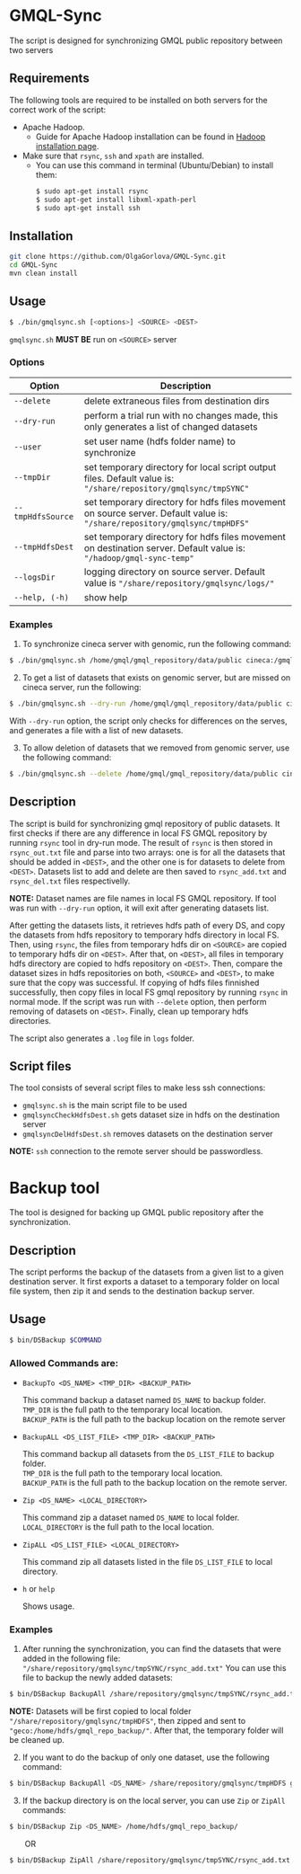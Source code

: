 # GMQL-Sync
The script is designed for synchronizing GMQL public repository between two servers

## Requirements
The following tools are required to be installed on both servers for the correct work of the script:
   - Apache Hadoop.
      - Guide for Apache Hadoop installation can be found in [Hadoop installation page](https://hadoop.apache.org/docs/stable/hadoop-project-dist/hadoop-common/SingleCluster.html).
   - Make sure that `rsync`, `ssh` and `xpath` are installed.
      - You can use this command in terminal (Ubuntu/Debian) to install them:
          ```sh
         $ sudo apt-get install rsync
         $ sudo apt-get install libxml-xpath-perl
         $ sudo apt-get install ssh
         ```
## Installation
```sh
git clone https://github.com/OlgaGorlova/GMQL-Sync.git
cd GMQL-Sync
mvn clean install
```

## Usage
```sh
$ ./bin/gmqlsync.sh [<options>] <SOURCE> <DEST>
```
`gmqlsync.sh` **MUST BE** run on `<SOURCE>` server

<!--### Defaults
It can also be used with no parameters:
   ```sh
   $ ./bin/gmqlsync.sh
   ```
In that case, the `<SOURCE>` and `<DEST>` are set to the following:
  - `<SOURCE>`=/home/gmql/gmql_repository/data/public
  - `<DEST>`=cineca:/gmql-data/gmql_repository/data/public
-->

### Options
| Option            | Description |
|-------------------|-------------|
|  `--delete`       | delete extraneous files from destination dirs|
|  `--dry-run`      | perform a trial run with no changes made, this only generates a list of changed datasets|
|  `--user`         | set user name (hdfs folder name) to synchronize|
|  `--tmpDir`       | set temporary directory for local script output files. Default value is: <br/> `"/share/repository/gmqlsync/tmpSYNC"`|
|  `--tmpHdfsSource`| set temporary directory for hdfs files movement on source server. Default value is: <br/> `"/share/repository/gmqlsync/tmpHDFS"`|
|  `--tmpHdfsDest`  | set temporary directory for hdfs files movement on destination server. Default value is: <br/> `"/hadoop/gmql-sync-temp"`|
|  `--logsDir`      | logging directory on source server. Default value is  `"/share/repository/gmqlsync/logs/"`|
|  `--help, (-h)`   | show help|

### Examples

1. To synchronize cineca server with genomic, run the following command:
```sh
$ ./bin/gmqlsync.sh /home/gmql/gmql_repository/data/public cineca:/gmql-data/gmql_repository/data/public
```
2. To get a list of datasets that exists on genomic server, but are missed on cineca server, run the following:
```sh
$ ./bin/gmqlsync.sh --dry-run /home/gmql/gmql_repository/data/public cineca:/gmql-data/gmql_repository/data/public
```
   With `--dry-run` option, the script only checks for differences on the serves, and generates a file with a list of new     datasets.

3. To allow deletion of datasets that we removed from genomic server, use the following command:
```sh
$ ./bin/gmqlsync.sh --delete /home/gmql/gmql_repository/data/public cineca:/gmql-data/gmql_repository/data/public
```

## Description
The script is build for synchronizing gmql repository of public datasets.
It first checks if there are any difference in local FS GMQL repository by running `rsync` tool in dry-run mode.
The result of `rsync` is then stored in `rsync_out.txt` file and parse into two arrays: one is for all the datasets that should be added in `<DEST>`, and the other one is for datasets to delete from `<DEST>`. Datasets list to add and delete are then saved to `rsync_add.txt` and `rsync_del.txt` files respectivelly.

**NOTE:** Dataset names are file names in local FS GMQL repository. If tool was run with `--dry-run` option, it will exit after generating datasets list.

After getting the datasets lists, it retrieves hdfs path of every DS, and copy the datasets from hdfs repository to temporary hdfs directory in local FS.
Then, using `rsync`, the files from temporary hdfs dir on `<SOURCE>` are copied to temporary hdfs dir on `<DEST>`.
After that, on `<DEST>`, all files in temporary hdfs directory are copied to hdfs repository on `<DEST>`.
Then, compare the dataset sizes in hdfs repositories on both, `<SOURCE>` and `<DEST>`, to make sure that the copy was successful.
If copying of hdfs files finnished successfully, then copy files in local FS gmql repository by running `rsync` in normal mode.
If the script was run with `--delete` option, then perform removing of datasets on `<DEST>`.
Finally, clean up temporary hdfs directories.

The script also generates a `.log` file in `logs` folder.

## Script files
The tool consists of several script files to make less ssh connections:
- `gmqlsync.sh` is the main script file to be used
- `gmqlsyncCheckHdfsDest.sh` gets dataset size in hdfs on the destination server
- `gmqlsyncDelHdfsDest.sh` removes datasets on the destination server

**NOTE:** `ssh` connection to the remote server should be passwordless.


# Backup tool
The tool is designed for backing up GMQL public repository after the synchronization.

## Description
The script performs the backup of the datasets from a given list to a given destination server. It first exports a dataset to a temporary folder on local file system, then zip it and sends to the destination backup server.

## Usage
```sh
$ bin/DSBackup $COMMAND 
```

### Allowed Commands are:
- `BackupTo <DS_NAME> <TMP_DIR> <BACKUP_PATH>`

   This command backup a dataset named `DS_NAME` to backup folder. </br>
   `TMP_DIR` is the full path to the temporary local location. </br>
   `BACKUP_PATH` is the full path to the backup location on the remote server

- `BackupALL <DS_LIST_FILE> <TMP_DIR> <BACKUP_PATH>`

   This command backup all datasets from the `DS_LIST_FILE` to backup folder.</br>
	`TMP_DIR` is the full path to the temporary local location. </br>
	`BACKUP_PATH` is the full path to the backup location on the remote server.
   
- `Zip <DS_NAME> <LOCAL_DIRECTORY>`
   
   This command zip a dataset named `DS_NAME` to local folder.</br>
	`LOCAL_DIRECTORY` is the full path to the local location.
   
- `ZipALL <DS_LIST_FILE> <LOCAL_DIRECTORY>`
   
   This command zip all datasets listed in the file `DS_LIST_FILE` to local directory.
   
- `h` or `help`

   Shows usage.

### Examples

1. After running the synchronization, you can find the datasets that were added in the following file:
`"/share/repository/gmqlsync/tmpSYNC/rsync_add.txt"`
You can use this file to backup the newly added datasets:
```sh
$ bin/DSBackup BackupAll /share/repository/gmqlsync/tmpSYNC/rsync_add.txt /share/repository/gmqlsync/tmpHDFS geco:/home/hdfs/gmql_repo_backup/
```
**NOTE:** Datasets will be first copied to local folder `"/share/repository/gmqlsync/tmpHDFS"`, then zipped and sent to `"geco:/home/hdfs/gmql_repo_backup/"`. After that, the temporary folder will be cleaned up.

2. If you want to do the backup of only one dataset, use the following command:
```sh
$ bin/DSBackup BackupAll <DS_NAME> /share/repository/gmqlsync/tmpHDFS geco:/home/hdfs/gmql_repo_backup/
```

3. If the backup directory is on the local server, you can use `Zip` or `ZipAll` commands:
```sh
$ bin/DSBackup Zip <DS_NAME> /home/hdfs/gmql_repo_backup/
```
   &nbsp;&nbsp;&nbsp;&nbsp;&nbsp;&nbsp; OR
```sh
$ bin/DSBackup ZipAll /share/repository/gmqlsync/tmpSYNC/rsync_add.txt /home/hdfs/gmql_repo_backup/
```

